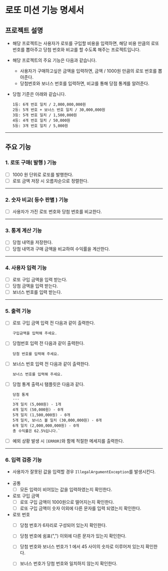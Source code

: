 # 로또 미션 기능 명세서

## 프로젝트 설명
- 해당 프로젝트는 사용자가 로또를 구입할 비용을 입력하면, 해당 비용 만큼의 로또 번호를 뽑아주고 당첨 번호와 비교를 할 수도록 해주는 프로젝트입니다.
- 해당 프로젝트의 주요 기능은 다음과 같습니다.
  - 사용자가 구매하고싶은 금액을 입력하면, 금액 / 1000원 만큼의 로또 번호를 뽑아준다.
  - 당첨번호와 보너스 번호를 입력하면, 비교를 통해 당점 통계를 알려준다.
  
- 당첨 기준은 아래와 같습니다.
    ```  
    1등: 6개 번호 일치 / 2,000,000,000원
    2등: 5개 번호 + 보너스 번호 일치 / 30,000,000원
    3등: 5개 번호 일치 / 1,500,000원
    4등: 4개 번호 일치 / 50,000원
    5등: 3개 번호 일치 / 5,000원
    ```
---
## 주요 기능
### 1. 로또 구매( 발행 ) 기능
  - [ ] 1000 원 단위로 로또를 발행한다.
  - [ ] 로또 금액 저장 시 오름차순으로 정렬한다.
---
### 2. 숫자 비교( 등수 판별 ) 기능
  - [ ] 사용자가 가진 로또 번호와 당첨 번호를 비교한다.
---
### 3. 통계 계산 기능
  - [ ] 당첨 내역을 저장한다.
  - [ ] 당첨 내역과 구매 금액을 비교하여 수익률을 계산한다.
---
### 4. 사용자 입력 기능
  - [ ] 로또 구입 금액을 입력 받는다.
  - [ ] 당첨 금액을 입력 받는다.
  - [ ] 보너스 번호를 입력 받는다.
---
### 5. 출력 기능
  - [ ] 로또 구입 금액 입력 전 다음과 같이 출력한다.
    ```
    구입금액을 입력해 주세요.
    ```
  - [ ] 당첨번호 입력 전 다음과 같이 출력한다.
    ```
    당첨 번호를 입력해 주세요.
    ``` 
  - [ ] 보너스 번호 입력 전 다음과 같이 출력한다.
    ```
    보너스 번호를 입력해 주세요.
    ```
  - [ ] 당첨 통계 출력시 탬플릿은 다음과 같다.
    ```
    당첨 통계
    ---
    3개 일치 (5,000원) - 1개
    4개 일치 (50,000원) - 0개
    5개 일치 (1,500,000원) - 0개
    5개 일치, 보너스 볼 일치 (30,000,000원) - 0개
    6개 일치 (2,000,000,000원) - 0개
    총 수익률은 62.5%입니다.`
    ```
  - [ ] 예외 상황 발생 시 `[ERROR]`와 함께 적절한 메세지를 출력한다.
---
### 6. 입력 검증 기능
  - 사용자가 잘못된 값을 입력할 경우 `IllegalArgumentException`를 발생시킨다.
    <br><br>
  - 공통
    - [ ] 모든 입력이 비어있는 값을 입력하였는지 확인한다.
  - 로또 구입 금액
    - [ ] 로또 구입 금액이 1000원으로 떨어지는지 확인한다.
    - [ ] 로또 구입 금액이 숫자 이외에 다른 문자를 입력 되였는지 확인한다.
  - 로또 번호 
    - [ ] 당첨 번호가 6자리로 구성되어 있는지 확인한다.
    - [ ] 당첨 번호에 쉼표(",") 이외에 다른 문자가 있는지 확인한다.
    - [ ] 당첨 번호와 보너스 번호가 1 에서 45 사이의 숫자로 이루어져 있는지 확인한다.
    - [ ] 보너스 번호가 당첨 번호와 일치하지 않는지 확인한다.
    